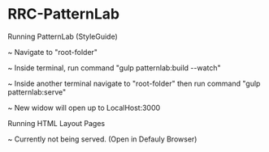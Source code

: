 # RRC-PatternLab

Running PatternLab
(StyleGuide)

~ Navigate to "root-folder"

~ Inside terminal, run command "gulp patternlab:build --watch"

~ Inside another terminal navigate to "root-folder" then run command "gulp patternlab:serve"

~ New widow will open up to LocalHost:3000

Running HTML Layout Pages

~ Currently not being served.
(Open in Defauly Browser)


